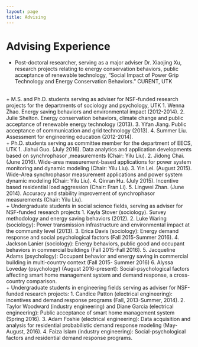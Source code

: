 ```yaml
---
layout: page
title: Advising
---
```


# **Advising Experience** ##

+ Post-doctoral researcher, serving as a major adviser Dr. Xiaojing Xu, research projects relating to energy conservation behaviors, public acceptance of renewable technology,  “Social Impact of Power Grip Technology and Energy Conservation Behaviors.” CURENT, UTK 
</br>
+ M.S. and Ph.D. students serving as adviser for NSF-funded research projects for the departments of sociology and psychology, UTK 
  1. Wenna Zhao. Energy saving behaviors and environmental impact (2012-2014). 
  2. Julie Shelton. Energy conservation behaviors, climate change and public acceptance of renewable energy technology (2013). 
  3. Yifan Jiang.  Public acceptance of communication and grid technology (2013). 
  4. Summer Liu.  Assessment for engineering education (2012-2014). 
</br>
+ Ph.D. students serving as committee member for the department of EECS, UTK 
  1. Jiahui Guo. (July 2016). Data analytics and application developments based on synchrophasor ,measurements (Chair: Yilu Liu).  
  2. Jidong Chai. (June 2016). Wide-area measurement-based applications for power system monitoring and dynamic modeling (Chair: Yilu Liu). 
  3. Yin Lei. (August 2015). Wide-Area synchrophasor measurement applications and power system dynamic modeling (Chair: Yilu Liu). 
  4. Qinran Hu. (July 2015). Incentive based residential load aggression (Chair: Fran Li).  
  5. Lingwei Zhan. (June 2014). Accuracy and stability improvement of synchrophasor measurements (Chair: Yilu Liu). 
</br>
+ Undergraduate students in social science fields, serving as adviser for NSF-funded research projects 
  1. Kayla Stover (sociology).  Survey methodology and energy saving behaviors (2012).  
  2. Luke Waring (sociology): Power transmission infrastructure and environmental impact at the community level (2013).  
  3. Erica Davis  (sociology): Energy demand response and social psychological factors (Fall 2015-Summer 2016). 
  4. Jackson Lanier (sociology): Energy behaviors, public good and occupant behaviors in commercial buildings (Fall 2015-Fall 2016). 
  5. Jacqueline Adams (psychology): Occupant behavior and energy saving in commercial building in multi-country context (Fall 2015- Summer 2016) 
  6. Alyssa Loveday (psychology) (August 2016-present): Social-psychological factors affecting smart home management system and demand response, a cross-country comparison. 
</br>
+ Undergraduate students in engineering fields serving as adviser for NSF-funded research projects: 
  1. Candice Patton (electrical engineering): incentives and demand response programs (Fall, 2013-Summer, 2014). 
  2. Taylor Woodward (industry engineering) and Diane Garcia (electrical engineering): Public acceptance of smart home management system (Spring 2016).  
  3. Adam Foshie (electrical engineering): Data acquisition and analysis for residential probabilistic demand response modeling (May-August, 2016).  
  4. Faiza Islam (industry engineering): Social-psychological factors and residential demand response programs. 